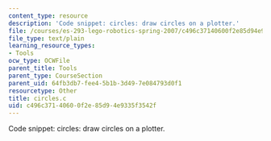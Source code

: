 ```yaml
---
content_type: resource
description: 'Code snippet: circles: draw circles on a plotter.'
file: /courses/es-293-lego-robotics-spring-2007/c496c37140600f2e85d94e9335f3542f_circles.c
file_type: text/plain
learning_resource_types:
- Tools
ocw_type: OCWFile
parent_title: Tools
parent_type: CourseSection
parent_uid: 64fb3db7-fee4-5b1b-3d49-7e084793d0f1
resourcetype: Other
title: circles.c
uid: c496c371-4060-0f2e-85d9-4e9335f3542f
---
```

Code snippet: circles: draw circles on a plotter.